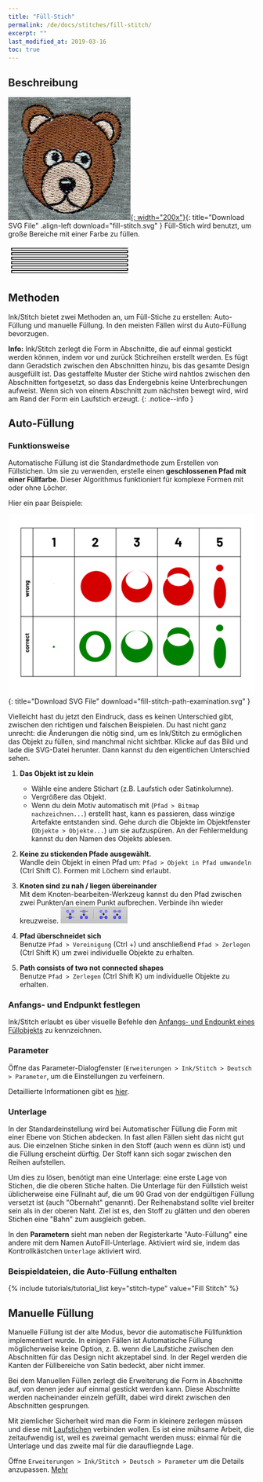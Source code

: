 ```yaml
---
title: "Füll-Stich"
permalink: /de/docs/stitches/fill-stitch/
excerpt: ""
last_modified_at: 2019-03-16
toc: true
---
```

## Beschreibung

[![Fill Stitch Bear](/assets/images/docs/fill-stitch-example.jpg){: width="200x"}](/assets/images/docs/fill-stitch.svg){: title="Download SVG File" .align-left download="fill-stitch.svg" }
Füll-Stich wird benutzt, um große Bereiche mit einer Farbe zu füllen.

![Fill stitch detail](/assets/images/docs/fill-stitch-detail.jpg)

## Methoden

Ink/Stitch bietet zwei Methoden an, um Füll-Stiche zu erstellen: Auto-Füllung und manuelle Füllung. In den meisten Fällen wirst du Auto-Füllung bevorzugen.

**Info:** Ink/Stitch zerlegt die Form in Abschnitte, die auf einmal gestickt werden können, indem vor und zurück Stichreihen erstellt werden. Es fügt dann Geradstich zwischen den Abschnitten hinzu, bis das gesamte Design ausgefüllt ist. Das gestaffelte Muster der Stiche wird nahtlos zwischen den Abschnitten fortgesetzt, so dass das Endergebnis keine Unterbrechungen aufweist. Wenn sich von einem Abschnitt zum nächsten bewegt wird, wird am Rand der Form ein Laufstich erzeugt.
{: .notice--info }

## Auto-Füllung

### Funktionsweise

Automatische Füllung ist die Standardmethode zum Erstellen von Füllstichen. Um sie zu verwenden, erstelle einen **geschlossenen Pfad mit einer Füllfarbe**. Dieser Algorithmus funktioniert für komplexe Formen mit oder ohne Löcher.

Hier ein paar Beispiele:

[![Fill stitch path examination](/assets/images/docs/en/fill-path.svg)](/assets/images/docs/en/fill-path.svg){: title="Download SVG File" download="fill-stitch-path-examination.svg" }

Vielleicht hast du jetzt den Eindruck, dass es keinen Unterschied gibt, zwischen den richtigen und falschen Beispielen. Du hast nicht ganz unrecht: die Änderungen die nötig sind, um es Ink/Stitch zu ermöglichen das Objekt zu füllen, sind manchmal nicht sichtbar. Klicke auf das Bild und lade die SVG-Datei herunter. Dann kannst du den eigentlichen Unterschied sehen.

1. **Das Objekt ist zu klein**
   * Wähle eine andere Stichart (z.B. Laufstich oder Satinkolumne).
   * Vergrößere das Objekt.
   * Wenn du dein Motiv automatisch mit (`Pfad > Bitmap nachzeichnen...`) erstellt hast, kann es passieren, dass winzige Artefakte entstanden sind.
     Gehe durch die Objekte im Objektfenster (`Objekte > Objekte...`) um sie aufzuspüren. An der Fehlermeldung kannst du den Namen des Objekts ablesen.

2. **Keine zu stickenden Pfade ausgewählt.**<br>
   Wandle dein Objekt in einen Pfad um: `Pfad > Objekt in Pfad umwandeln` (Ctrl Shift C). Formen mit Löchern sind erlaubt.

3. **Knoten sind zu nah / liegen übereinander**<br>
   Mit dem Knoten-bearbeiten-Werkzeug kannst du den Pfad zwischen zwei Punkten/an einem Punkt aufbrechen. Verbinde ihn wieder kreuzweise.
   ![Node editor path tools](/assets/images/docs/node-editor-break-apart-combine.png)

4. **Pfad überschneidet sich**<br>
   Benutze `Pfad > Vereinigung` (Ctrl +) und anschließend `Pfad > Zerlegen` (Ctrl Shift K) um zwei individuelle Objekte zu erhalten.

5. **Path consists of two not connected shapes**<br>
   Benutze `Pfad > Zerlegen` (Ctrl Shift K) um individuelle Objekte zu erhalten.

### Anfangs- und Endpunkt festlegen

Ink/Stitch erlaubt es über visuelle Befehle den [Anfangs- und Endpunkt eines Füllobjekts](/de/docs/commands) zu kennzeichnen.

### Parameter

Öffne das Parameter-Dialogfenster (`Erweiterungen > Ink/Stitch > Deutsch > Parameter`, um die Einstellungen zu verfeinern.

Detaillierte Informationen gibt es [hier](/de/docs/params/#autofüllung).

### Unterlage
In der Standardeinstellung wird bei Automatischer Füllung die Form mit einer Ebene von Stichen abdecken. In fast allen Fällen sieht das nicht gut aus. Die einzelnen Stiche sinken in den Stoff (auch wenn es dünn ist) und die Füllung erscheint dürftig. Der Stoff kann sich sogar zwischen den Reihen aufstellen.

Um dies zu lösen, benötigt man eine Unterlage: eine erste Lage von Stichen, die die oberen Stiche halten. Die Unterlage für den Füllstich weist üblicherweise eine Füllnaht auf, die um 90 Grad von der endgültigen Füllung versetzt ist (auch "Obernaht" genannt). Der Reihenabstand sollte viel breiter sein als in der oberen Naht. Ziel ist es, den Stoff zu glätten und den oberen Stichen eine "Bahn" zum ausgleich geben.

In den **Parametern** sieht man neben der Registerkarte "Auto-Füllung" eine andere mit dem Namen AutoFill-Unterlage. Aktiviert wird sie, indem das Kontrollkästchen `Unterlage` aktiviert wird.

### Beispieldateien, die Auto-Füllung enthalten
{% include tutorials/tutorial_list key="stitch-type" value="Fill Stitch" %}

## Manuelle Füllung
Manuelle Füllung ist der alte Modus, bevor die automatische Füllfunktion implementiert wurde. In einigen Fällen ist Automatische Füllung möglicherweise keine Option, z. B. wenn die Laufstiche zwischen den Abschnitten für das Design nicht akzeptabel sind. In der Regel werden die Kanten der Füllbereiche von Satin bedeckt, aber nicht immer.

Bei dem Manuellen Füllen zerlegt die Erweiterung die Form in Abschnitte auf, von denen jeder auf einmal gestickt werden kann. Diese Abschnitte werden nacheinander einzeln gefüllt, dabei wird direkt zwischen den Abschnitten gesprungen.

Mit ziemlicher Sicherheit wird man die Form in kleinere zerlegen müssen und diese mit [Laufstichen](/de/docs/stitches/running-stitch) verbinden wollen. Es ist eine mühsame Arbeit, die zeitaufwendig ist, weil es zweimal gemacht werden muss: einmal für die Unterlage und das zweite mal für die daraufliegnde Lage.

Öffne `Erweiterungen > Ink/Stitch > Deutsch > Parameter` um die Details anzupassen. [Mehr](/de/docs/params/#manuelle-füllung)
